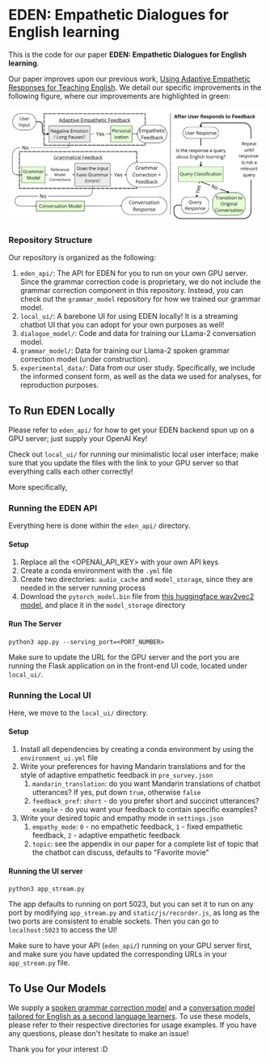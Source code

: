 # EDEN: Empathetic Dialogues for English learning

This is the code for our paper **EDEN: Empathetic Dialogues for English learning**.

Our paper improves upon our previous work, [Using Adaptive Empathetic Responses for Teaching English](https://arxiv.org/abs/2404.13764). We detail our specific improvements in the following figure, where our improvements are highlighted in green:

![Figure illustrating differences](figs/improvements.png)

### Repository Structure
Our repository is organized as the following:

1. `eden_api/`: The API for EDEN for you to run on your own GPU server. Since the grammar correction code is proprietary, we do not include the grammar correction component in this repository. Instead, you can check out the `grammar_model` repository for how we trained our grammar model.
2. `local_ui/`: A barebone UI for using EDEN locally! It is a streaming chatbot UI that you can adopt for your own purposes as well!
3. `dialogue_model/`: Code and data for training our LLama-2 conversation model.
4. `grammar_model/`: Data for training our Llama-2 spoken grammar correction model (under construction).
5. `experimental_data/`: Data from our user study. Specifically, we include the informed consent form, as well as the data we used for analyses, for reproduction purposes.


## To Run EDEN Locally
Please refer to `eden_api/` for how to get your EDEN backend spun up on a GPU server; just supply your OpenAI Key!

Check out `local_ui/` for running our minimalistic local user interface; make sure that you update the files with the link to your GPU server so that everything calls each other correctly!

More specifically,
### Running the EDEN API
Everything here is done within the `eden_api/` directory.

#### Setup
1. Replace all the <OPENAI_API_KEY> with your own API keys
2. Create a conda environment with the `.yml` file
3. Create two directories: `audio_cache` and `model_storage`, since they are needed in the server running process
4. Download the `pytorch_model.bin` file from [this huggingface wav2vec2 model](https://huggingface.co/ehcalabres/wav2vec2-lg-xlsr-en-speech-emotion-recognition/tree/main), and place it in the `model_storage` directory

#### Run The Server
```shell
python3 app.py --serving_port=<PORT_NUMBER>
```

Make sure to update the URL for the GPU server and the port you are running the Flask application on in the front-end UI code, located under `local_ui/`.

### Running the Local UI
Here, we move to the `local_ui/` directory.

#### Setup
1. Install all dependencies by creating a conda environment by using the `environment_ui.yml` file
2. Write your preferences for having Mandarin translations and for the style of adaptive empathetic feedback in `pre_survey.json`
   1. `mandarin_translation`: do you want Mandarin translations of chatbot utterances? If yes, put down `true`, otherwise `false`
   2. `feedback_pref`: `short` - do you prefer short and succinct utterances? `example` - do you want your feedback to contain specific examples?
3. Write your desired topic and empathy mode in `settings.json`
   1. `empathy_mode`: `0` - no empathetic feedback, `1` - fixed empathetic feedback, `2` - adaptive empathetic feedback
   2. `topic`: see the appendix in our paper for a complete list of topic that the chatbot can discuss, defaults to "Favorite movie"

#### Running the UI server
```shell
python3 app_stream.py
```

The app defaults to running on port 5023, but you can set it to run on any port by modifying `app_stream.py` and `static/js/recorder.js`, as long as the two ports are consistent to enable sockets. Then you can go to `localhost:5023` to access the UI!

Make sure to have your API (`eden_api/`) running on your GPU server first, and make sure you have updated the corresponding URLs in your `app_stream.py` file.


## To Use Our Models
We supply a [spoken grammar correction model](https://huggingface.co/sylviali/llama-2-gpt4-grammar) and a [conversation model tailored for English as a second language learners](https://huggingface.co/sylviali/conversation_llama_esl). To use these models, please refer to their respective directories for usage examples. If you have any questions, please don't hesitate to make an issue!

Thank you for your interest :D 
